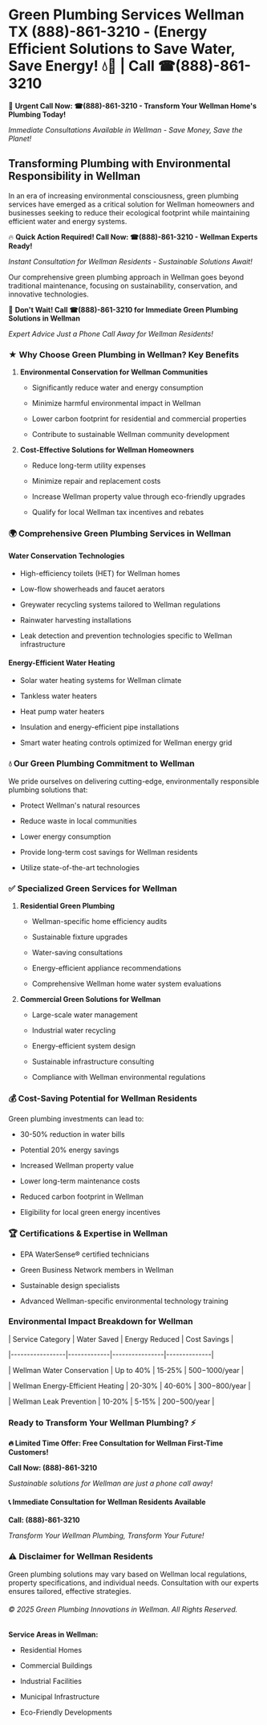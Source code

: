 # Green Plumbing Services Wellman TX (888)-861-3210 - (Energy Efficient Solutions to Save Water, Save Energy! 💧🌿 | Call ☎(888)-861-3210

🚨 **Urgent Call Now: ☎(888)-861-3210 - Transform Your Wellman Home's Plumbing Today!**
*Immediate Consultations Available in Wellman - Save Money, Save the Planet!*

## Transforming Plumbing with Environmental Responsibility in Wellman

In an era of increasing environmental consciousness, green plumbing services have emerged as a critical solution for Wellman homeowners and businesses seeking to reduce their ecological footprint while maintaining efficient water and energy systems. 

🔥 **Quick Action Required! Call Now: ☎(888)-861-3210 - Wellman Experts Ready!**
*Instant Consultation for Wellman Residents - Sustainable Solutions Await!*

Our comprehensive green plumbing approach in Wellman goes beyond traditional maintenance, focusing on sustainability, conservation, and innovative technologies.

🚨 **Don't Wait! Call ☎(888)-861-3210 for Immediate Green Plumbing Solutions in Wellman**
*Expert Advice Just a Phone Call Away for Wellman Residents!*

### ★ Why Choose Green Plumbing in Wellman? Key Benefits

1. **Environmental Conservation for Wellman Communities** 
   - Significantly reduce water and energy consumption
   - Minimize harmful environmental impact in Wellman
   - Lower carbon footprint for residential and commercial properties
   - Contribute to sustainable Wellman community development

2. **Cost-Effective Solutions for Wellman Homeowners** 
   - Reduce long-term utility expenses
   - Minimize repair and replacement costs
   - Increase Wellman property value through eco-friendly upgrades
   - Qualify for local Wellman tax incentives and rebates

### 🌍 Comprehensive Green Plumbing Services in Wellman

#### Water Conservation Technologies
- High-efficiency toilets (HET) for Wellman homes
- Low-flow showerheads and faucet aerators
- Greywater recycling systems tailored to Wellman regulations
- Rainwater harvesting installations
- Leak detection and prevention technologies specific to Wellman infrastructure

#### Energy-Efficient Water Heating
- Solar water heating systems for Wellman climate
- Tankless water heaters
- Heat pump water heaters
- Insulation and energy-efficient pipe installations
- Smart water heating controls optimized for Wellman energy grid

### 💧 Our Green Plumbing Commitment to Wellman

We pride ourselves on delivering cutting-edge, environmentally responsible plumbing solutions that:
- Protect Wellman's natural resources
- Reduce waste in local communities
- Lower energy consumption
- Provide long-term cost savings for Wellman residents
- Utilize state-of-the-art technologies

### ✅ Specialized Green Services for Wellman

1. **Residential Green Plumbing**
   - Wellman-specific home efficiency audits
   - Sustainable fixture upgrades
   - Water-saving consultations
   - Energy-efficient appliance recommendations
   - Comprehensive Wellman home water system evaluations

2. **Commercial Green Solutions for Wellman**
   - Large-scale water management
   - Industrial water recycling
   - Energy-efficient system design
   - Sustainable infrastructure consulting
   - Compliance with Wellman environmental regulations

### 💰 Cost-Saving Potential for Wellman Residents

Green plumbing investments can lead to:
- 30-50% reduction in water bills
- Potential 20% energy savings
- Increased Wellman property value
- Lower long-term maintenance costs
- Reduced carbon footprint in Wellman
- Eligibility for local green energy incentives

### 🏆 Certifications & Expertise in Wellman

- EPA WaterSense® certified technicians
- Green Business Network members in Wellman
- Sustainable design specialists
- Advanced Wellman-specific environmental technology training

### Environmental Impact Breakdown for Wellman

| Service Category | Water Saved | Energy Reduced | Cost Savings |
|-----------------|-------------|----------------|--------------|
| Wellman Water Conservation | Up to 40% | 15-25% | $500-$1000/year |
| Wellman Energy-Efficient Heating | 20-30% | 40-60% | $300-$800/year |
| Wellman Leak Prevention | 10-20% | 5-15% | $200-$500/year |

### Ready to Transform Your Wellman Plumbing? ⚡

**🔥 Limited Time Offer: Free Consultation for Wellman First-Time Customers!**

**Call Now: (888)-861-3210**
*Sustainable solutions for Wellman are just a phone call away!*

#### 📞 Immediate Consultation for Wellman Residents Available

**Call: (888)-861-3210**
*Transform Your Wellman Plumbing, Transform Your Future!*

### ⚠️ Disclaimer for Wellman Residents

Green plumbing solutions may vary based on Wellman local regulations, property specifications, and individual needs. Consultation with our experts ensures tailored, effective strategies.

###### © 2025 Green Plumbing Innovations in Wellman. All Rights Reserved.

**Service Areas in Wellman:** 
- Residential Homes
- Commercial Buildings
- Industrial Facilities
- Municipal Infrastructure
- Eco-Friendly Developments